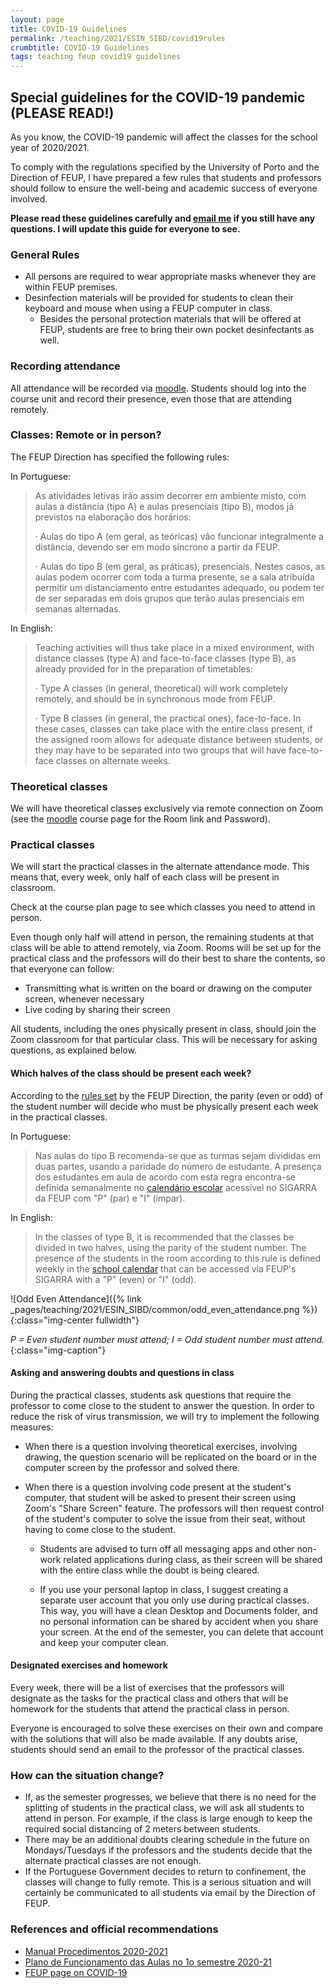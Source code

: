 ```yaml
---
layout: page
title: COVID-19 Guidelines
permalink: /teaching/2021/ESIN_SIBD/covid19rules
crumbtitle: COVID-19 Guidelines
tags: teaching feup covid19 guidelines
---
```



## Special guidelines for the COVID-19 pandemic (PLEASE READ!)

As you know, the COVID-19 pandemic will affect the classes for the school year of 2020/2021. 

To comply with the regulations specified by the University of Porto and the Direction of FEUP, I have prepared a few rules that students and professors should follow to ensure the well-being and academic success of everyone involved.

**Please read these guidelines carefully and [email me](mailto:jrsilva@fe.up.pt) if you still have any questions. I will update this guide for everyone to see.**


### General Rules



- All persons are required to wear appropriate masks whenever they are within FEUP premises.
- Desinfection materials will be provided for students to clean their keyboard and mouse when using a FEUP computer in class.
	- Besides the personal protection materials that will be offered at FEUP, students are free to bring their own pocket desinfectants as well.



###  Recording attendance

All attendance will be recorded via [moodle](https://moodle.up.pt). Students should log into the course unit and record their presence, even those that are attending remotely.

### Classes: Remote or in person?


The FEUP Direction has specified the following rules:



In Portuguese:

> As atividades letivas irão assim decorrer em ambiente misto, com aulas a distância (tipo A) e aulas presenciais (tipo B), modos já previstos na elaboração dos horários:
>
>  
>
> ·     Aulas do tipo A (em geral, as teóricas) vão funcionar integralmente a distância, devendo ser em modo síncrono a partir da FEUP. 
>
> ·     Aulas do tipo B (em geral, as práticas), presenciais. Nestes casos, as aulas podem ocorrer com toda a turma presente, se a sala atribuída permitir um distanciamento entre estudantes adequado, ou podem ter de ser separadas em dois grupos que terão aulas presenciais em semanas alternadas.



In English:




> Teaching activities will thus take place in a mixed environment, with distance classes (type A) and face-to-face classes (type B), as already provided for in the preparation of timetables:
>
> 
>
> ·      Type A classes (in general, theoretical) will work completely remotely, and should be in synchronous mode from FEUP.
>
> 
>
> ·      Type B classes (in general, the practical ones), face-to-face. In these cases, classes can take place with the entire class present, if the assigned room allows for adequate distance between students, or they may have to be separated into two groups that will have face-to-face classes on alternate weeks.



### Theoretical classes 

We will have theoretical classes exclusively via remote connection on Zoom (see the [moodle](https://moodle.up.pt) course page for the Room link and Password).


### Practical classes



We will start the practical classes in the alternate attendance mode. This means that, every week, only half of each class will be present in classroom. 

Check at the course plan page to see which classes you need to attend in person.

Even though only half will attend in person, the remaining students at that class will be able to attend remotely, via Zoom. Rooms will be set up for the practical class and the professors will do their best to share the contents, so that everyone can follow:

- Transmitting what is written on the board or drawing on the computer screen, whenever necessary
- Live coding by sharing their screen

All students, including the ones physically present in class, should join the Zoom classroom for that particular class. This will be necessary for asking questions, as explained below.

#### Which halves of the class should be present each week?

According to the [rules set](https://paginas.fe.up.pt/~covid19/wp-content/uploads/2020/09/2020_09_14-FEUP_Plano-Funcionamento-Aulas-1º-semestre-2020-21_pt.pdf) by the FEUP Direction, the parity (even or odd) of the student number will decide who must be physically present each week in the practical classes.

In Portuguese:

> Nas aulas do tipo B recomenda-se que as turmas sejam divididas em duas partes, usando a paridade do número de estudante. A presença dos estudantes em aula de acordo com esta regra encontra-se definida semanalmente no [calendário escolar](https://sigarra.up.pt/feup/pt/web_gessi_docs.download_file?p_name=F-605574312/Calend_Outros.pdf) acessível no SIGARRA da FEUP com "P" (par) e "I" (ímpar).

In English:

> In the classes of type B, it is recommended that the classes be divided in two halves, using the parity of the student number. The presence of the students in the room according to this rule is defined weekly in the [school calendar](https://sigarra.up.pt/feup/pt/web_gessi_docs.download_file?p_name=F-605574312/Calend_Outros.pdf) that can be accessed via FEUP's SIGARRA with a "P" (even) or "I" (odd).


![Odd Even Attendance]({% link _pages/teaching/2021/ESIN_SIBD/common/odd_even_attendance.png %}){:class="img-center fullwidth"}

*P = Even student number must attend; I = Odd student number must attend.*{:class="img-caption"}

#### Asking and answering doubts and questions in class


During the practical classes, students ask questions that require the professor to come close to the student to answer the question. In order to reduce the risk of virus transmission, we will try to implement the following measures:

- When there is a question involving theoretical exercises, involving drawing, the question scenario will be replicated on the board or in the computer screen by the professor and solved there.

- When there is a question involving code present at the student's computer, that student will be asked to present their screen using Zoom's "Share Screen" feature. The professors will then request control of the student's computer to solve the issue from their seat, without having to come close to the student. 

  - Students are advised to turn off all messaging apps and other non-work related applications during class, as their screen will be shared with the entire class while the doubt is being cleared. 

  - If you use your personal laptop in class, I suggest creating a separate user account that you only use during practical classes. This way, you will have a clean Desktop and Documents folder, and no personal information can be shared by accident when you share your screen. At the end of the semester, you can delete that account and keep your computer clean.

#### Designated exercises and homework

Every week, there will be a list of exercises that the professors will designate as the tasks for the practical class and others that will be homework for the students that attend the practical class in person. 

Everyone is encouraged to solve these exercises on their own and compare with the solutions that will also be made available. If any doubts arise, students should send an email to the professor of the practical classes.

### How can the situation change?

- If, as the semester progresses, we believe that there is no need for the splitting of students in the practical class, we will ask all students to attend in person. For example, if the class is large enough to keep the required social distancing of 2 meters between students.
- There may be an additional doubts clearing schedule in the future on Mondays/Tuesdays if the professors and the students decide that the alternate practical classes are not enough.
- If the Portuguese Government decides to return to confinement, the classes will change to fully remote. This is a serious situation and will certainly be communicated to all students via email by the Direction of FEUP.

### References and official recommendations 


- [Manual Procedimentos 2020-2021](https://paginas.fe.up.pt/~covid19/wp-content/uploads/2020/09/2020_09_14_FEUP_Medidas-Procedimentos-2020-21_pt.pdf)
- [Plano de Funcionamento das Aulas no 1o semestre 2020-21](https://paginas.fe.up.pt/~covid19/wp-content/uploads/2020/09/2020_09_14-FEUP_Plano-Funcionamento-Aulas-1º-semestre-2020-21_pt.pdf)
- [FEUP page on COVID-19](https://paginas.fe.up.pt/~covid19/)









